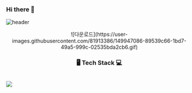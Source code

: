 ### Hi there 👋

<!--
**xuio-0528/xuio-0528** is a ✨ _special_ ✨ repository because its `README.md` (this file) appears on your GitHub profile.

Here are some ideas to get you started:

- 🔭 I’m currently working on ...
- 🌱 I’m currently learning ...
- 👯 I’m looking to collaborate on ...
- 🤔 I’m looking for help with ...
- 💬 Ask me about ...
- 📫 How to reach me: ...
- 😄 Pronouns: ...
- ⚡ Fun fact: ...
-->
![header](https://capsule-render.vercel.app/api?type=rect&color=auto&height=200&section=header&text=Eunki_Kim%20render&fontSize=50)
<p align="center">
![다운로드](https://user-images.githubusercontent.com/81913386/149947086-89539c66-1bd7-49a5-999c-02535bda2cb6.gif)

<h3 align="center"><b> 🖥 Tech Stack 💻 </b></h3></br>
<img src="https://img.shields.io/badge/Python-#3776AB?style=flat-badge&logo=Python&logoColor=white"/></a> &nbsp
